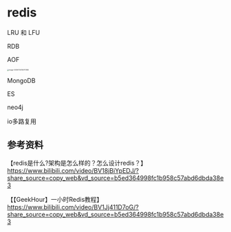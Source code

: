 # redis



LRU 和 LFU

RDB

AOF



<img src="https://amonologue-image-bed.oss-cn-chengdu.aliyuncs.com/2024/202507241627547.png" alt="image-20250724155701082" style="zoom: 25%;" />



MongoDB

ES

neo4j



io多路复用



## 参考资料

【redis是什么?架构是怎么样的？怎么设计redis？】 https://www.bilibili.com/video/BV18jBiYpEDJ/?share_source=copy_web&vd_source=b5ed364998fc1b958c57abd6dbda38e3

【【GeekHour】一小时Redis教程】 https://www.bilibili.com/video/BV1Jj411D7oG/?share_source=copy_web&vd_source=b5ed364998fc1b958c57abd6dbda38e3

